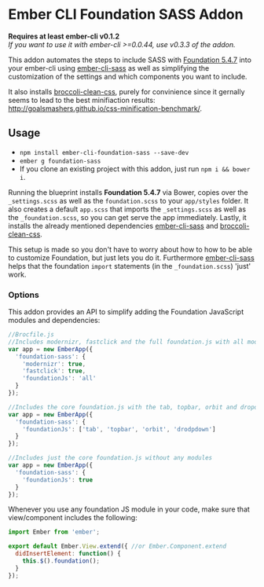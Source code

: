 # Ember CLI Foundation SASS Addon
**Requires at least ember-cli v0.1.2**  
*If you want to use it with ember-cli >=0.0.44, use v0.3.3 of the addon.*

This addon automates the steps to include SASS with [Foundation 5.4.7](https://github.com/zurb/foundation) into your ember-cli using [ember-cli-sass](https://github.com/aexmachina/ember-cli-sass) as well as simplifying the customization of the settings and which components you want to include.

It also installs [broccoli-clean-css](https://github.com/shinnn/broccoli-clean-css), purely for convinience since it gernally seems to lead to the best minifiaction results: http://goalsmashers.github.io/css-minification-benchmark/.

## Usage

* `npm install ember-cli-foundation-sass --save-dev`
* `ember g foundation-sass`
* If you clone an existing project with this addon, just run `npm i && bower i`.

Running the blueprint installs **Foundation 5.4.7** via Bower, copies over the `_settings.scss` as well as the `foundation.scss` to your `app/styles` folder.
It also creates a default `app.scss` that imports the `_settings.scss` as well as the `_foundation.scss`, so you can get serve the app immediately. Lastly, it installs the already mentioned dependencies [ember-cli-sass](https://github.com/aexmachina/ember-cli-sass) and [broccoli-clean-css](https://github.com/shinnn/broccoli-clean-css).

This setup is made so you don't have to worry about how to how to be able to customize Foundation, but just lets you do it. Furthermore [ember-cli-sass](https://github.com/aexmachina/ember-cli-sass) helps that the foundation `import` statements (in the `_foundation.scss`) 'just' work.


### Options

This addon provides an API to simplify adding the Foundation JavaScript modules and dependencies:

```js
//Brocfile.js
//Includes modernizr, fastclick and the full foundation.js with all modules
var app = new EmberApp({
  'foundation-sass': {
    'modernizr': true,
    'fastclick': true,
    'foundationJs': 'all'
  }
});

//Includes the core foundation.js with the tab, topbar, orbit and dropdown module
var app = new EmberApp({
  'foundation-sass': {
    'foundationJs': ['tab', 'topbar', 'orbit', 'drodpdown']
  }
});

//Includes just the core foundation.js without any modules
var app = new EmberApp({
  'foundation-sass': {
    'foundationJs': true
  }
});
```

Whenever you use any foundation JS module in your code, make sure that view/component includes the following:
```js
import Ember from 'ember';

export default Ember.View.extend({ //or Ember.Component.extend
  didInsertElement: function() {
    this.$().foundation();
  }
});
```
